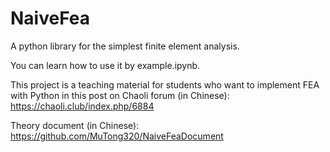 # NaiveFea
A python library for the simplest finite element analysis.

You can learn how to use it by example.ipynb. 

This project is a teaching material for students who want to implement FEA with Python in this post on Chaoli forum (in Chinese): 
https://chaoli.club/index.php/6884

Theory document (in Chinese):
https://github.com/MuTong320/NaiveFeaDocument
